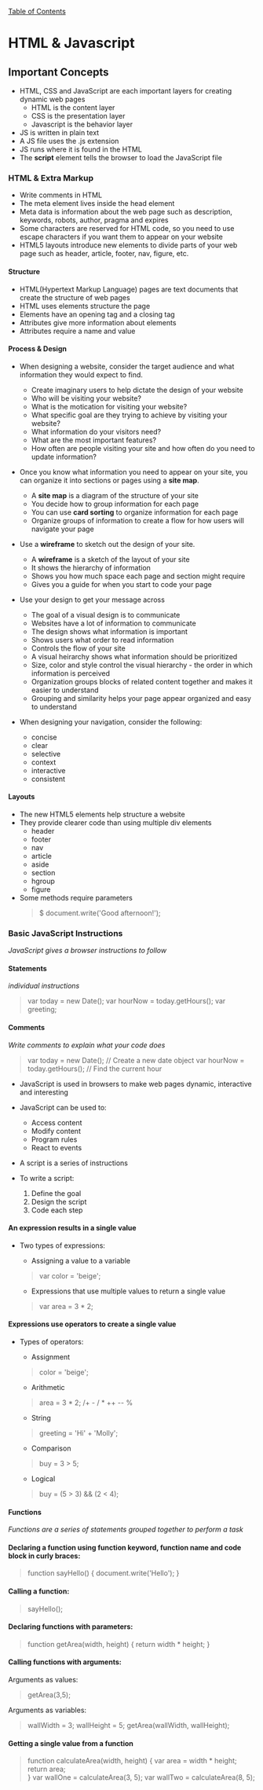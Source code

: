 [Table of Contents](https://peterjast.github.io/reading-notes/)

# **HTML & Javascript**

## Important Concepts

* HTML, CSS and JavaScript are each important layers for creating dynamic web pages
    * HTML is the content layer
    * CSS is the presentation layer
    * Javascript is the behavior layer
* JS is written in plain text 
* A JS file uses the .js extension
* JS runs where it is found in the HTML
* The **script** element tells the browser to load the JavaScript file

### HTML & Extra Markup

* Write comments in HTML
* The meta element lives inside the head element 
* Meta data is information about the web page such as description, keywords, robots, author, pragma and expires
* Some characters are reserved for HTML code, so you need to use escape characters if you want them to appear on your website
* HTML5 layouts introduce new elements to divide parts of your web page such as header, article, footer, nav, figure, etc.

#### Structure

* HTML(Hypertext Markup Language) pages are text documents that create the structure of web pages
* HTML uses elements structure the page 
* Elements have an opening tag and a closing tag
* Attributes give more information about elements 
* Attributes require a name and value


#### Process & Design

* When designing a website, consider the target audience and what information they would expect to find.

    * Create imaginary users to help dictate the design of your website
    * Who will be visiting your website?
    * What is the motication for visiting your website?
    * What specific goal are they trying to achieve by visiting your website?
    * What information do your visitors need?
    * What are the most important features?
    * How often are people visiting your site and how often do you need to update information?

* Once you know what information you need to appear on your site, you can organize it into sections or pages using a **site map**. 

    * A **site map** is a diagram of the structure of your site
    * You decide how to group information for each page
    * You can use **card sorting** to organize information for each page
    * Organize groups of information to create a flow for how users will navigate your page
    

* Use a **wireframe** to sketch out the design of your site.

    * A **wireframe** is a sketch of the layout of your site
    * It shows the hierarchy of information
    * Shows you how much space each page and section might require
    * Gives you a guide for when you start to code your page

* Use your design to get your message across

    * The goal of a visual design is to communicate
    * Websites have a lot of information to communicate
    * The design shows what information is important
    * Shows users what order to read information
    * Controls the flow of your site
    * A visual heirarchy shows what information should be prioritized
    * Size, color and style control the visual hierarchy - the order in which information is perceived
    * Organization groups blocks of related content together and makes it easier to understand
    * Grouping and similarity helps your page appear organized and easy to understand

* When designing your navigation, consider the following:
    * concise
    * clear
    * selective
    * context
    * interactive
    * consistent    

#### Layouts

* The new HTML5 elements help structure a website 
* They provide clearer code than using multiple div elements
    * header
    * footer
    * nav
    * article
    * aside
    * section
    * hgroup
    * figure
* Some methods require parameters
  > $ document.write('Good afternoon!');
  > <script src="js/add-content.js"></script>

### Basic JavaScript Instructions
  
*JavaScript gives a browser instructions to follow*

#### Statements 

*individual instructions*

> var today = new Date();
> var hourNow = today.getHours();
> var greeting;

#### Comments

*Write comments to explain what your code does*

> var today = new Date(); // Create a new date object
> var hourNow = today.getHours(); // Find the current hour

  
* JavaScript is used in browsers to make web pages dynamic, interactive and interesting
* JavaScript can be used to: 
    * Access content
    * Modify content
    * Program rules 
    * React to events

* A script is a series of instructions
* To write a script:
    1. Define the goal
    1. Design the script
    1. Code each step
    
#### An **expression** results in a single value

* Two types of expressions:

    * Assigning a value to a variable
    > var color = 'beige';

    * Expressions that use multiple values to return a single value
    > var area = 3 * 2;

#### Expressions use **operators** to create a single value 

* Types of operators:

    * Assignment
    > color = 'beige';
    
    * Arithmetic
    > area = 3 * 2;
    > /+ - / * ++ -- %

    * String
    > greeting = 'Hi' + 'Molly';

    * Comparison
    > buy = 3 > 5;

    * Logical
    > buy = (5 > 3) && (2 < 4);

#### Functions
  
*Functions are a series of statements grouped together to perform a task*

#### Declaring a function using function keyword, function name and code block in curly braces:

> function sayHello() {
>    document.write('Hello');
> }

#### Calling a function:

> sayHello();

#### Declaring functions with **parameters**:

> function getArea(width, height) {
>    return width * height;
> }

#### Calling functions with **arguments**:

Arguments as values:

> getArea(3,5);

Arguments as variables:

> wallWidth = 3;
> wallHeight = 5;
> getArea(wallWidth, wallHeight);

#### Getting a single value from a function

> function calculateArea(width, height) {
>   var area = width * height;
>   return area;    
> }
> var wallOne = calculateArea(3, 5);
> var wallTwo = calculateArea(8, 5);